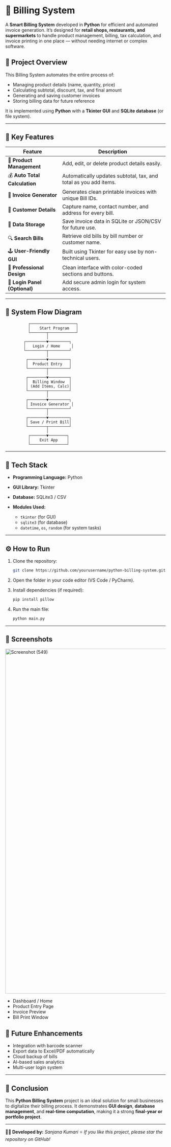 # 💼 Billing System 

A **Smart Billing System** developed in **Python** for efficient and automated invoice generation.
It’s designed for **retail shops, restaurants, and supermarkets** to handle product management, billing, tax calculation, and invoice printing in one place — without needing internet or complex software.



## 🧠 Project Overview

This Billing System automates the entire process of:

* Managing product details (name, quantity, price)
* Calculating subtotal, discount, tax, and final amount
* Generating and saving customer invoices
* Storing billing data for future reference

It is implemented using **Python** with a **Tkinter GUI** and **SQLite database** (or file system).

---

## 🚀 Key Features

| Feature                       | Description                                                      |
| ----------------------------- | ---------------------------------------------------------------- |
| 🛒 **Product Management**     | Add, edit, or delete product details easily.                     |
| 💰 **Auto Total Calculation** | Automatically updates subtotal, tax, and total as you add items. |
| 🧾 **Invoice Generator**      | Generates clean printable invoices with unique Bill IDs.         |
| 👤 **Customer Details**       | Capture name, contact number, and address for every bill.        |
| 💾 **Data Storage**           | Save invoice data in SQLite or JSON/CSV for future use.          |
| 🔍 **Search Bills**           | Retrieve old bills by bill number or customer name.              |
| 🕹️ **User-Friendly GUI**     | Built using Tkinter for easy use by non-technical users.         |
| 🎨 **Professional Design**    | Clean interface with color-coded sections and buttons.           |
| 🔐 **Login Panel (Optional)** | Add secure admin login for system access.                        |

---

## 🧩 System Flow Diagram

```
          ┌────────────────────┐
          │    Start Program   │
          └───────┬────────────┘
                  │
        ┌─────────▼─────────┐
        │   Login / Home     │
        └─────────┬─────────┘
                  │
         ┌────────▼─────────┐
         │  Product Entry   │
         └────────┬─────────┘
                  │
         ┌────────▼─────────┐
         │  Billing Window  │
         │ (Add Items, Calc)│
         └────────┬─────────┘
                  │
         ┌────────▼─────────┐
         │ Invoice Generator │
         └────────┬─────────┘
                  │
         ┌────────▼─────────┐
         │ Save / Print Bill│
         └────────┬─────────┘
                  │
          ┌───────▼────────┐
          │    Exit App    │
          └────────────────┘
```

---

## 🧠 Tech Stack

* **Programming Language:** Python
* **GUI Library:** Tkinter
* **Database:** SQLite3 / CSV
* **Modules Used:**

  * `tkinter` (for GUI)
  * `sqlite3` (for database)
  * `datetime`, `os`, `random` (for system tasks)

---

## ⚙️ How to Run

1. Clone the repository:

   ```bash
   git clone https://github.com/yourusername/python-billing-system.git
   ```
2. Open the folder in your code editor (VS Code / PyCharm).
3. Install dependencies (if required):

   ```bash
   pip install pillow
   ```
4. Run the main file:

   ```bash
   python main.py
   ```

---

## 📸 Screenshots

<img width="1920" height="1080" alt="Screenshot (549)" src="https://github.com/user-attachments/assets/096f8e21-8431-41b2-a4c2-2ddbe554f80b" />

* Dashboard / Home
* Product Entry Page
* Invoice Preview
* Bill Print Window

## 🎯 Future Enhancements

* Integration with barcode scanner
* Export data to Excel/PDF automatically
* Cloud backup of bills
* AI-based sales analytics
* Multi-user login system

---

## 🏁 Conclusion

This **Python Billing System** project is an ideal solution for small businesses to digitalize their billing process.
It demonstrates **GUI design**, **database management**, and **real-time computation**, making it a strong **final-year or portfolio project**.

---

**👩‍💻 Developed by:** *Sanjana Kumari*
⭐ *If you like this project, please star the repository on GitHub!*
